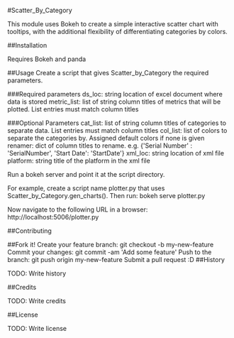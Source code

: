 #Scatter_By_Category

This module uses Bokeh to create a simple interactive scatter chart with tooltips, with the additional flexibility of differentiating categories by colors. 

##Installation

Requires Bokeh and panda


##Usage
Create a script that gives Scatter_by_Category the required parameters. 

###Required parameters
ds_loc: string location of excel document where data is stored
metric_list: list of string column titles of metrics that will be plotted. List entries must match column titles

###Optional Parameters
cat_list: list of string column titles of categories to separate data. List entries must match column titles
col_list: list of colors to separate the categories by. Assigned default colors if none is given
renamer: dict of column titles to rename. e.g. {'Serial Number' : 'SerialNumber', 'Start Date': 'StartDate'}
xml_loc: string location of xml file 
platform: string title of the platform in the xml file


Run a bokeh server and point it at the script directory. 

For example, create a script name plotter.py that uses Scatter_by_Category.gen_charts().
Then run:
bokeh serve plotter.py

Now navigate to the following URL in a browser:
http://localhost:5006/plotter.py


##Contributing

##Fork it!
Create your feature branch: git checkout -b my-new-feature
Commit your changes: git commit -am 'Add some feature'
Push to the branch: git push origin my-new-feature
Submit a pull request :D
##History

TODO: Write history

##Credits

TODO: Write credits

##License

TODO: Write license
